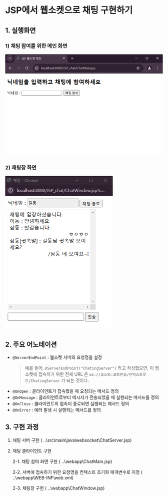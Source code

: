 # JSP에서 웹소켓으로  채팅 구현하기

## 1. 실행화면
### 1) 채팅 참여를 위한 메인 화면
![이미지](../readme_assests/A_JSP/chatmain.png)
### 2) 채팅창 화면 
![이미지](../readme_assests/A_JSP/chatWindow.png)
## 2. 주요 어노테이션
- `@ServerEndPoint` : 웹소켓 서버의 요청명을 설정
    > 예를 들어, `@ServerEndPoint("ChatingServer")` 라고 작성했으면, 이 웹소켓에 접속하기 위한 전체 URL 은 `ws://호스트:포트번호/컨텍스트루트/ChatingServer` 가 되는 것이다.
- `@OnOpen` : 클라이언트가 접속했을 때 요청되는 메서드 정의
- `@OnMessage` : 클라이언트로부터 메시지가 전송되었을 때 실행되는 메서드를 정의
- `@OnClose` : 클라이언트의 접속이 종료되면 실행되는 메서드 정의
- `@OnError` : 에러 발생 시 실행되는 메서드를 정의

## 3. 구현 과정
1) 채팅 서버 구현 ( ..\src\main\java\websocket\ChatServer.jsp)
2) 채팅 클라이언트 구현

    2-1. 채팅 참여 화면 구현 ( ..\webapp\ChatMain.jsp)

    2-2. 서버에 접속하기 위한 요청명을 컨텍스트 초기화 매개변수로 지정 ( ..\webapp\WEB-INF\web.xml)

    2-3. 채팅창 구현 ( ..\webapp\ChatWindow.jsp)
    